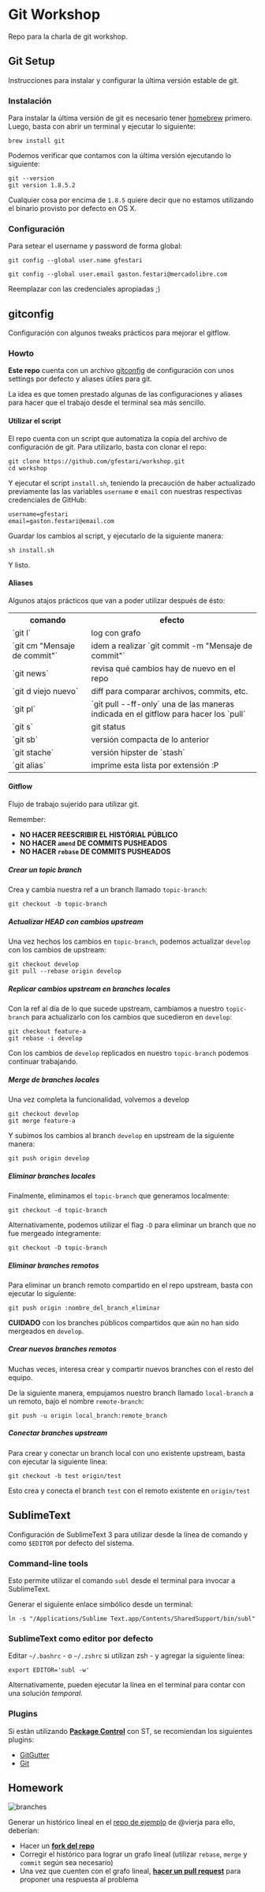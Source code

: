 # Git Workshop

Repo para la charla de git workshop.

## Git Setup

Instrucciones para instalar y configurar la última versión estable de git.

### Instalación

Para instalar la última versión de git es necesario tener [homebrew][1] primero. Luego, basta con abrir un terminal y ejecutar lo siguiente:

    brew install git

Podemos verificar que contamos con la última versión ejecutando lo siguiente:

    git --version
    git version 1.8.5.2

Cualquier cosa por encima de `1.8.5` quiere decir que no estamos utilizando el binario provisto por defecto en OS X. 

### Configuración

Para setear el username y password de forma global:

    git config --global user.name gfestari

    git config --global user.email gaston.festari@mercadolibre.com

Reemplazar con las credenciales apropiadas ;)

## gitconfig

Configuración con algunos tweaks prácticos para mejorar el gitflow.

### Howto

**Este repo** cuenta con un archivo [gitconfig][2] de configuración con unos settings por defecto y aliases útiles para git.

La idea es que tomen prestado algunas de las configuraciones y aliases para hacer que el trabajo desde el terminal sea más sencillo.

#### Utilizar el script

El repo cuenta con un script que automatiza la copia del archivo de configuración de git. Para utilizarlo, basta con clonar el repo:

    git clone https://github.com/gfestari/workshop.git
    cd workshop

Y ejecutar el script `install.sh`, teniendo la precaución de haber actualizado previamente las las variables `username` e `email` con nuestras respectivas  credenciales de GitHub:

    username=gfestari
    email=gaston.festari@email.com

Guardar los cambios al script, y ejecutarlo de la siguiente manera:

    sh install.sh

Y listo.

#### Aliases

Algunos atajos prácticos que van a poder utilizar después de ésto:
<table>
  <tr>
    <th>comando</th><th>efecto</th>
  </tr>
<tr>
  <td>`git l`</td><td>log con grafo</td>
</tr>
<tr>
  <td>`git cm "Mensaje de commit"`</td><td>idem a realizar `git commit -m "Mensaje de commit"`</td>
</tr>
<tr>
  <td>`git news`</td><td>revisa qué cambios hay de nuevo en el repo</td>
</tr>
<tr>
  <td>`git d viejo nuevo`</td><td>diff para comparar archivos, commits, etc.</td>
</tr>
<tr>
  <td>`git pl`</td><td>`git pull --ff-only` una de las maneras indicada en el gitflow para hacer los `pull`</td>
</tr>
<tr>
  <td>`git s`</td><td>git status</td>
</tr>
<tr>
  <td>`git sb`</td><td>versión compacta de lo anterior</td>
</tr>
<tr>
  <td>`git stache`</td><td>versión hipster de `stash`</td>
</tr>
<tr>
  <td>`git alias`</td><td>imprime esta lista por extensión :P </td>
</tr>
</table>

#### Gitflow

Flujo de trabajo sujerido para utilizar git.

Remember:

* **NO HACER REESCRIBIR EL HISTÓRIAL PÚBLICO**
* **NO HACER `amend` DE COMMITS PUSHEADOS**
* **NO HACER `rebase` DE COMMITS PUSHEADOS**

##### Crear un topic branch 

Crea y cambia nuestra ref a un branch llamado `topic-branch`:

    git checkout -b topic-branch 

##### Actualizar HEAD con cambios upstream

Una vez hechos los cambios en `topic-branch`, podemos actualizar `develop` con los cambios de upstream:

    git checkout develop
    git pull --rebase origin develop

##### Replicar cambios upstream en branches locales

Con la ref al día de lo que sucede upstream, cambiamos a nuestro `topic-branch` para actualizarlo con los cambios que sucedieron en `develop`:

    git checkout feature-a
    git rebase -i develop

Con los cambios de `develop` replicados en nuestro `topic-branch` podemos continuar trabajando.

##### Merge de branches locales

Una vez completa la funcionalidad, volvemos a develop

    git checkout develop
    git merge feature-a
    
Y subimos los cambios al branch `develop` en upstream de la siguiente manera:
    
    git push origin develop

##### Eliminar branches locales

Finalmente, eliminamos el `topic-branch` que generamos localmente:

    git checkout -d topic-branch

Alternativamente, podemos utilizar el flag `-D` para eliminar un branch que no fue mergeado íntegramente:

    git checkout -D topic-branch


##### Eliminar branches remotos

Para eliminar un branch remoto compartido en el repo upstream, basta con ejecutar lo siguiente:

    git push origin :nombre_del_branch_eliminar

**CUIDADO** con los branches públicos compartidos que aún no han sido mergeados en `develop`.


##### Crear nuevos branches remotos

Muchas veces, interesa crear y compartir nuevos branches con el resto del equipo. 

De la siguiente manera, empujamos nuestro branch llamado `local-branch` a un remoto, bajo el nombre `remote-branch`:

    git push -u origin local_branch:remote_branch

##### Conectar branches upstream

Para crear y conectar un branch local con uno existente upstream, basta con ejecutar la siguiente línea:

    git checkout -b test origin/test

Esto crea y conecta el branch `test` con el remoto existente en `origin/test`

## SublimeText

Configuración de SublimeText 3 para utilizar desde la línea de comando y como `$EDITOR` por defecto del sistema.

### Command-line tools 

Esto permite utilizar el comando `subl` desde el terminal para invocar a SublimeText.

Generar el siguiente enlace simbólico desde un terminal:

    ln -s "/Applications/Sublime Text.app/Contents/SharedSupport/bin/subl"


### SublimeText como editor por defecto

Editar `~/.bashrc` - o `~/.zshrc` si utilizan zsh - y agregar la siguiente línea:

    export EDITOR='subl -w'

Alternativamente, pueden ejecutar la línea en el terminal para contar con una solución *temporal*.

### Plugins

Si están utilizando [**Package Control**][3] con ST, se recomiendan los siguientes plugins:

* [GitGutter][4]
* [Git][5]

## Homework

![branches](homework.png)

Generar un histórico lineal en el [repo de ejemplo][6] de @vierja para ello, deberían:

* Hacer un **[fork del repo][7]** 
* Corregir el histórico para lograr un grafo lineal (utilizar `rebase`, `merge` y `commit` según sea necesario) 
* Una vez que cuenten con el grafo lineal, **[hacer un pull request][8]** para proponer una respuesta al problema

[1]: http://brew.sh
[2]: https://github.com/gfestari/dotfiles/blob/master/prefs/gitconfig
[3]: https://sublime.wbond.net/installation#st3
[4]: https://sublime.wbond.net/packages/GitGutter
[5]: https://sublime.wbond.net/packages/Git
[6]: https://github.com/vierja/workshop.git
[7]: https://help.github.com/articles/fork-a-repo
[8]: https://help.github.com/articles/using-pull-requests#initiating-the-pull-request
